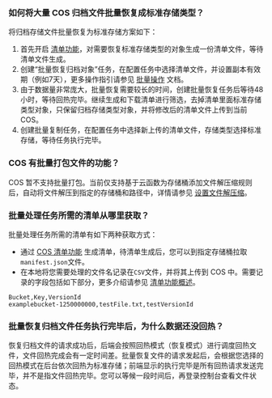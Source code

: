 ### 如何将大量 COS 归档文件批量恢复成标准存储类型？ 

将归档存储文件批量恢复为标准存储方案如下：

1. 首先开启 [清单功能](https://cloud.tencent.com/document/product/436/33703)，对需要恢复标准存储类型的对象生成一份清单文件，等待清单文件生成。
2. 创建“批量恢复归档对象”任务，在配置任务中选择清单文件，并设置副本有效期（例如7天），更多操作指引请参见 [批量操作](https://cloud.tencent.com/document/product/436/40961) 文档。
3. 由于数据量非常庞大，批量恢复需要较长的时间，创建批量恢复任务后等待48小时，等待回热完毕。继续生成和下载清单进行筛选，去掉清单里面标准存储类型对象，只保留归档存储类型对象，并将修改后的清单文件上传到当前 COS。
4. 创建批量复制任务，在配置任务中选择新上传的清单文件，存储类型选择标准存储，等待任务执行完毕。

### COS 有批量打包文件的功能？

COS 暂不支持批量打包。当前仅支持基于云函数为存储桶添加文件解压缩规则后，自动将文件解压到指定的存储桶和路径中，详情请参见 [设置文件解压缩](https://cloud.tencent.com/document/product/436/42893)。

### 批量处理任务所需的清单从哪里获取？

批量处理任务所需的清单有如下两种获取方式：
- 通过 [COS 清单功能](https://cloud.tencent.com/document/product/436/33702) 生成清单，待清单生成后，您可以到指定存储桶拉取`manifest.json`文件。
- 在本地将您需要处理的文件名记录在`CSV`文件，并将其上传到 COS 中。需要记录的字段包括如下部分，更多介绍请参见 [清单功能概述](https://cloud.tencent.com/document/product/436/33703)。
```plaintext
Bucket,Key,VersionId
examplebucket-1250000000,testFile.txt,testVersionId
```

### 批量恢复归档文件任务执行完毕后，为什么数据还没回热？

恢复归档文件的请求成功后，后端会按照回热模式（恢复模式）进行调度回热文件，文件回热完成会有一定时间差。批量恢复文件的请求发起后，会根据您选择的回热模式在后台依次回热为标准存储；前端显示的执行完毕是所有回热请求发送完毕，并不是指文件回热完毕。您可以等候一段时间后，再登录控制台查看文件状态。

